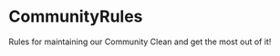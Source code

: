 CommunityRules
==============

Rules for maintaining our Community Clean and get the most out of it!
